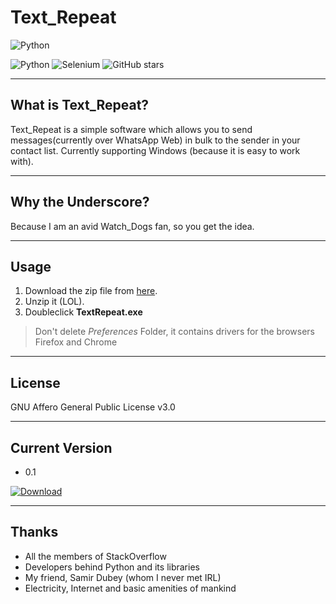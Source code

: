 # Text_Repeat

![Python](https://www.python.org/static/community_logos/python-powered-w-100x40.png)

![Python](https://img.shields.io/badge/Python-3.7.0-blue.svg?style=flat&logo=Python)
![Selenium](https://img.shields.io/badge/Selenium-3.141.0-blue.svg)
![GitHub stars](https://img.shields.io/github/stars/1bl4z3r/Text_Repeat.svg?logo=GitHub&style=flat-square)

----
## What is Text_Repeat?
Text_Repeat is a simple software which allows you to send messages(currently over WhatsApp Web) in bulk to the sender in your contact list. Currently supporting Windows (because it is easy to work with).

----
## Why the Underscore?
Because I am an avid Watch_Dogs fan, so you get the idea.

----
## Usage
1. Download the zip file from [here](https://github.com/1bl4z3r/Text_Repeat/blob/master/README.md#current-version).
2. Unzip it (LOL).
3. Doubleclick **TextRepeat.exe**

>Don't delete *Preferences* Folder, it contains drivers for the browsers Firefox and Chrome

----
## License
GNU Affero General Public License v3.0

----
## Current Version
* 0.1 

[![Download](https://img.shields.io/badge/Download%20v0.1-21.3%20MB-brightgreen.svg?style=for-the-badge&logo=Windows)](https://github.com/1bl4z3r/Text_Repeat/raw/Download/TextRepeatv0.1.zip)

----
## Thanks
- All the members of StackOverflow
- Developers behind Python and its libraries
- My friend, Samir Dubey (whom I never met IRL)
- Electricity, Internet and basic amenities of mankind
